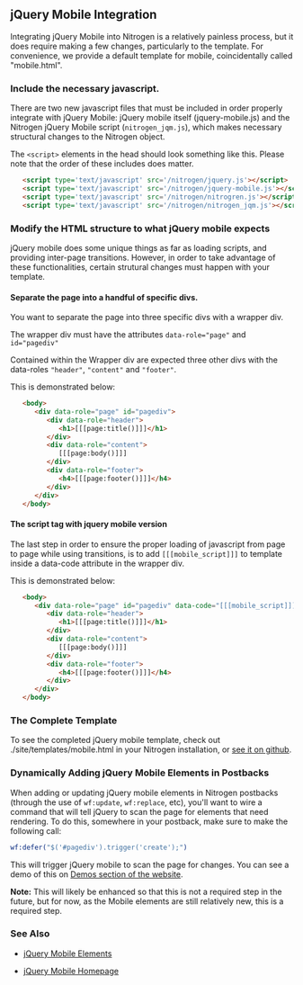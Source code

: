 
## jQuery Mobile Integration

   Integrating jQuery Mobile into Nitrogen is a relatively painless process, but it does require making a few changes, particularly to the template.  For convenience, we provide a default template for mobile, coincidentally called "mobile.html".

### Include the necessary javascript.

   There are two new javascript files that must be included in order properly integrate with jQuery Mobile: jQuery mobile itself (jquery-mobile.js) and the Nitrogen jQuery Mobile script (`nitrogen_jqm.js`), which makes necessary structural changes to the Nitrogen object.

   The `<script>` elements in the head should look something like this. Please note that the order of these includes does matter.

```html
   <script type='text/javascript' src='/nitrogen/jquery.js'></script>
   <script type='text/javascript' src='/nitrogen/jquery-mobile.js'></script>
   <script type='text/javascript' src='/nitrogen/nitrogren.js'></script>
   <script type='text/javascript' src='/nitrogen/nitrogen_jqm.js'></script>

```

### Modify the HTML structure to what jQuery mobile expects

   jQuery mobile does some unique things as far as loading scripts, and providing inter-page transitions. However, in order to take advantage of these functionalities, certain strutural changes must happen with your template.

#### Separate the page into a handful of specific divs.

You want to separate the page into three specific divs with a wrapper div.

The wrapper div must have the attributes `data-role="page"` and `id="pagediv"`

Contained within the Wrapper div are expected three other divs with the data-roles `"header"`, `"content"` and `"footer"`.

This is demonstrated below:

```html
   <body>
      <div data-role="page" id="pagediv">
         <div data-role="header">
            <h1>[[[page:title()]]]</h1>
         </div>
         <div data-role="content">
            [[[page:body()]]]
         </div>
         <div data-role="footer">
            <h4>[[[page:footer()]]]</h4>
         </div>
      </div>
   </body>

```

#### The script tag with jquery mobile version

   The last step in order to ensure the proper loading of javascript from page to page while using transitions, is to add
   `[[[mobile_script]]]`
   to template inside a data-code attribute in the wrapper div.


This is demonstrated below:

```html
   <body>
      <div data-role="page" id="pagediv" data-code="[[[mobile_script]]]">
         <div data-role="header">
            <h1>[[[page:title()]]]</h1>
         </div>
         <div data-role="content">
            [[[page:body()]]]
         </div>
         <div data-role="footer">
            <h4>[[[page:footer()]]]</h4>
         </div>
      </div>
   </body>

```

### The Complete Template

To see the completed jQuery mobile template, check out ./site/templates/mobile.html in your Nitrogen installation, or [see it on github](https://github.com/nitrogen/nitrogen/blob/master/rel/overlay/common/site/templates/mobile.html).

### Dynamically Adding jQuery Mobile Elements in Postbacks

   When adding or updating jQuery mobile elements in Nitrogen postbacks (through the use of `wf:update`, `wf:replace`, etc), you'll want to wire a command that will tell jQuery to scan the page for elements that need rendering.  To do this, somewhere in your postback, make sure to make the following call:

   ```erlang
   wf:defer("$('#pagediv').trigger('create');")
   ```

   This will trigger jQuery mobile to scan the page for changes.  You can see a demo of this on
   [Demos section of the website](http://nitrogenproject.com/demos/mobile_controls2).

   **Note:** This will likely be enhanced so that this is not a required step in the future, but for now, as the Mobile elements are still relatively new, this is a required step.

### See Also

 *  [jQuery Mobile Elements](./jquery_mobile.md)

 *  [jQuery Mobile Homepage](http://jquerymobile.com)
